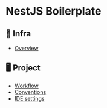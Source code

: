 # NestJS Boilerplate

## 🚀 Infra

- [Overview](/infra/docs/overview.md)

## 🖥 Project

- [Workflow](/project/docs/workflow.md)
- [Conventions](/project/docs/conventions.md)
- [IDE settings](/project/docs/ide-settings.md)
